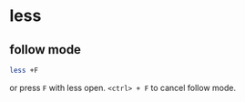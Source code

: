 # less


## follow mode

```bash
less +F
```

or press `F` with less open. `<ctrl> + F` to cancel follow mode.

